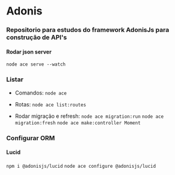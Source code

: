 # Adonis

### Repositorio para estudos do framework AdonisJs para construção de API's

#### Rodar json server
``node ace serve --watch``

### Listar
* Comandos:
``node ace``

* Rotas:
``node ace list:routes``

* Rodar migração e refresh:
``node ace migration:run``
``node ace migration:fresh``
``node ace make:controller Moment``

### Configurar ORM

#### Lucid
``npm i @adonisjs/lucid``
``node ace configure @adonisjs/lucid``
